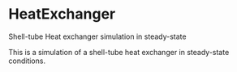 # HeatExchanger
Shell-tube Heat exchanger simulation in steady-state

This is a simulation of a shell-tube heat exchanger in steady-state conditions.

